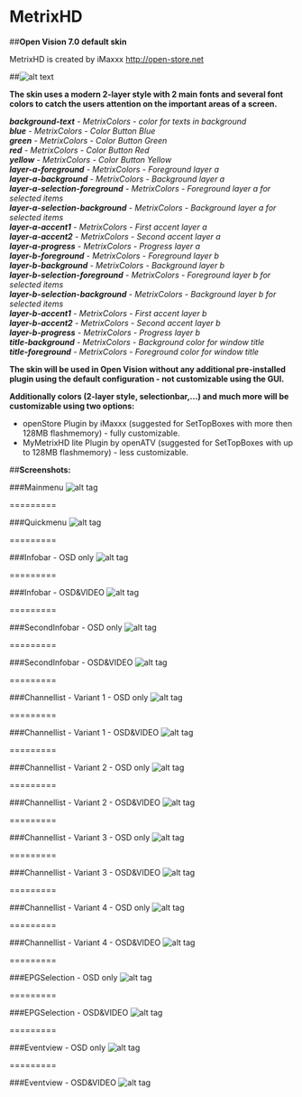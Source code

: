 MetrixHD
========

##**Open Vision 7.0 default skin**

MetrixHD is created by iMaxxx http://open-store.net

##![alt text](https://raw2.github.com/OpenVisionE2/MetrixHD/master/MetrixHD-INFO/openstore.png "Logo openStore http://www.open-store.net")

**The skin uses a modern 2-layer style with 2 main fonts and several font colors to catch the users attention on the important areas of a screen.**

**_background-text_** *- MetrixColors - color for texts in background*  
**_blue_** *- MetrixColors - Color Button Blue*  
**_green_** *- MetrixColors - Color Button Green*  
**_red_** *- MetrixColors - Color Button Red*  
**_yellow_** *- MetrixColors - Color Button Yellow*  
**_layer-a-foreground_** *- MetrixColors - Foreground layer a*  
**_layer-a-background_** *- MetrixColors - Background layer a*  
**_layer-a-selection-foreground_** *- MetrixColors - Foreground layer a for selected items*  
**_layer-a-selection-background_** *- MetrixColors - Background layer a for selected items*  
**_layer-a-accent1_** *- MetrixColors - First accent layer a*  
**_layer-a-accent2_** *- MetrixColors - Second accent layer a*  
**_layer-a-progress_** *- MetrixColors - Progress layer a*  
**_layer-b-foreground_** *- MetrixColors - Foreground layer b*  
**_layer-b-background_** *- MetrixColors - Background layer b*  
**_layer-b-selection-foreground_** *- MetrixColors - Foreground layer b for selected items*  
**_layer-b-selection-background_** *- MetrixColors - Background layer b for selected items*  
**_layer-b-accent1_** *- MetrixColors - First accent layer b*  
**_layer-b-accent2_** *- MetrixColors - Second accent layer b*  
**_layer-b-progress_** *- MetrixColors - Progress layer b*  
**_title-background_** *- MetrixColors - Background color for window title*  
**_title-foreground_** *- MetrixColors - Foreground color for window title*  

**The skin will be used in Open Vision without any additional pre-installed plugin using the default configuration - not customizable using the GUI.**

**Additionally colors (2-layer style, selectionbar,...) and much more will be customizable using two options:**  
* openStore Plugin by iMaxxx (suggested for SetTopBoxes with more then 128MB flashmemory) - fully customizable.  
* MyMetrixHD lite Plugin by openATV (suggested for SetTopBoxes with up to 128MB flashmemory) - less customizable.  

##**Screenshots:**

###Mainmenu
![alt tag](https://raw.github.com/OpenVisionE2/MetrixHD/master/MetrixHD-INFO/mainmenu.png)

=========

###Quickmenu
![alt tag](https://raw.github.com/OpenVisionE2/MetrixHD/master/MetrixHD-INFO/quickmenu.png)

=========

###Infobar - OSD only
![alt tag](https://raw.github.com/OpenVisionE2/MetrixHD/master/MetrixHD-INFO/infobar_osd_only.png)

=========

###Infobar - OSD&VIDEO
![alt tag](https://raw.github.com/OpenVisionE2/MetrixHD/master/MetrixHD-INFO/infobar_video.png)

=========

###SecondInfobar - OSD only
![alt tag](https://raw.github.com/OpenVisionE2/MetrixHD/master/MetrixHD-INFO/secondinfobar_osd_only.png)

=========

###SecondInfobar - OSD&VIDEO
![alt tag](https://raw.github.com/OpenVisionE2/MetrixHD/master/MetrixHD-INFO/secondinfobar_video.png)

=========

###Channellist - Variant 1 - OSD only
![alt tag](https://raw.github.com/OpenVisionE2/MetrixHD/master/MetrixHD-INFO/channelselection_variant_1_osd_only.png)

=========

###Channellist - Variant 1 - OSD&VIDEO
![alt tag](https://raw.github.com/OpenVisionE2/MetrixHD/master/MetrixHD-INFO/channelselection_variant_1.png)

=========

###Channellist - Variant 2 - OSD only
![alt tag](https://raw.github.com/OpenVisionE2/MetrixHD/master/MetrixHD-INFO/channelselection_variant_2_osd_only.png)

=========

###Channellist - Variant 2 - OSD&VIDEO
![alt tag](https://raw.github.com/OpenVisionE2/MetrixHD/master/MetrixHD-INFO/channelselection_variant_2.png)

=========

###Channellist - Variant 3 - OSD only
![alt tag](https://raw.github.com/OpenVisionE2/MetrixHD/master/MetrixHD-INFO/channelselection_variant_3_osd_only.png)

=========

###Channellist - Variant 3 - OSD&VIDEO
![alt tag](https://raw.github.com/OpenVisionE2/MetrixHD/master/MetrixHD-INFO/channelselection_variant_3.png)

=========

###Channellist - Variant 4 - OSD only
![alt tag](https://raw.github.com/OpenVisionE2/MetrixHD/master/MetrixHD-INFO/channelselection_variant_4_osd_only.png)

=========

###Channellist - Variant 4 - OSD&VIDEO
![alt tag](https://raw.github.com/OpenVisionE2/MetrixHD/master/MetrixHD-INFO/channelselection_variant_4.png)

=========

###EPGSelection - OSD only
![alt tag](https://raw.github.com/OpenVisionE2/MetrixHD/master/MetrixHD-INFO/epgselection_osd_only.png)

=========

###EPGSelection - OSD&VIDEO
![alt tag](https://raw.github.com/OpenVisionE2/MetrixHD/master/MetrixHD-INFO/epgselection.png)

=========

###Eventview - OSD only
![alt tag](https://raw.github.com/OpenVisionE2/MetrixHD/master/MetrixHD-INFO/eventview_osd_only.png)

=========

###Eventview  - OSD&VIDEO
![alt tag](https://raw.github.com/OpenVisionE2/MetrixHD/master/MetrixHD-INFO/eventview.png)
